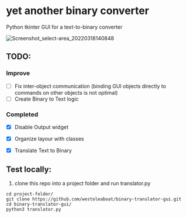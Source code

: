 # yet another binary converter
Python tkinter GUI for a text-to-binary converter

![Screenshot_select-area_20220318140848](https://user-images.githubusercontent.com/68698872/159000301-e97b7628-0084-492f-b4fd-381da454a83c.png)

## TODO:

### Improve
- [ ] Fix inter-object communication (binding GUI objects directly to commands on other objects is not optimal)
- [ ] Create Binary to Text logic 

### Completed
- [x] Disable Output widget
- [x] Organize layour with classes
- [x] Translate Text to Binary


## Test locally:
1. clone this repo into a project folder and run translator.py
```
cd project-folder/
git clone https://github.com/westoleaboat/binary-translator-gui.git
cd binary-translator-gui/
python3 translator.py
```
